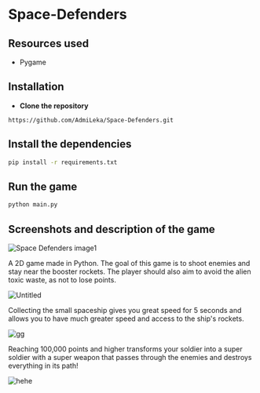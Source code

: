 # Space-Defenders

## Resources used
* Pygame

## Installation

* **Clone the repository**

```
https://github.com/AdmiLeka/Space-Defenders.git
```

## Install the dependencies
```bash
pip install -r requirements.txt
```

## Run the game
```bash
python main.py
```

## Screenshots and description of the game

![Space Defenders image1](https://user-images.githubusercontent.com/95366089/184304787-ea3fee71-f409-4294-8601-0fdbd201cbba.png)

A 2D game made in Python. The goal of this game is to shoot enemies and stay near the booster rockets.
The player should also aim to avoid the alien toxic waste, as not to lose points.

![Untitled](https://user-images.githubusercontent.com/95366089/204060387-5a41bffa-9475-48a5-83d7-998807e7bb1a.png)


Collecting the small spaceship gives you great speed for 5 seconds and allows you to have much greater speed
and access to the ship's rockets.

![gg](https://user-images.githubusercontent.com/95366089/204060562-ae187c9b-67d6-458a-ac06-b8aa4c96a2da.png)

Reaching 100,000 points and higher transforms your soldier into a super soldier with a super weapon that
passes through the enemies and destroys everything in its path!

![hehe](https://user-images.githubusercontent.com/95366089/204060661-9e3aeb35-906f-408f-811e-75b09407874d.png)
